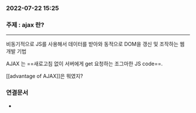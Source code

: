 ---
---

### 2022-07-22 15:25  

### 주제 : ajax 란?
----

비동기적으로 JS를 사용해서 데이터를 받아와 동적으로 DOM을 갱신 및 조작하는 웹 개발 기법

AJAX 는 ==새로고침 없이 서버에게 get 요청하는 조그마한 JS code==.

[[advantage of AJAX]]은 뭐였지? 




### 연결문서
- 
